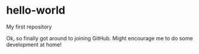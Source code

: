 # hello-world
My first repository

Ok, so finally got around to joining GitHub. Might encourage me to do some development at home!
